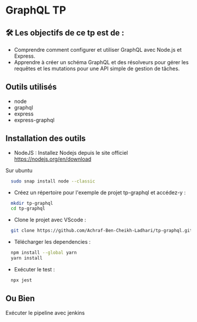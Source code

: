
# GraphQL TP


## 🛠 Les objectifs de ce tp est de : 
*   Comprendre comment configurer et utiliser GraphQL avec Node.js et Express.
*   Apprendre à créer un schéma GraphQL et des résolveurs pour gérer les requêtes et les mutations pour une API simple de gestion de tâches.

## Outils utilisés

- node 
- graphql
- express
- express-graphql



## Installation des outils

-   NodeJS : Installez Nodejs depuis le site officiel https://nodejs.org/en/download

Sur ubuntu
```bash
  sudo snap install node --classic
```

-  Créez un répertoire pour l'exemple de projet tp-graphql et accédez-y :
```bash
  mkdir tp-graphql
  cd tp-graphql
```
-  Clone le projet avec VScode :
```bash
  git clone https://github.com/Achraf-Ben-Cheikh-Ladhari/tp-graphql.git
```
- Télécharger les dependencies : 
```bash
  npm install --global yarn
  yarn install
```
- Exécuter le test : 
```bash
  npx jest
```
## Ou Bien

Exécuter le pipeline avec jenkins



